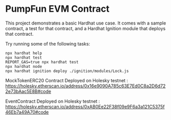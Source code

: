 # PumpFun EVM Contract 

This project demonstrates a basic Hardhat use case. It comes with a sample contract, a test for that contract, and a Hardhat Ignition module that deploys that contract.

Try running some of the following tasks:

```shell
npx hardhat help
npx hardhat test
REPORT_GAS=true npx hardhat test
npx hardhat node
npx hardhat ignition deploy ./ignition/modules/Lock.js
```
MockTokenERC20 Contract Deployed on Holesky testnet :
https://holesky.etherscan.io/address/0x16e9090A785c63E7Ed0C8a2D6d722e73bAac5E8B#code

EventContract Deployed on Holesky testnet :
https://holesky.etherscan.io/address/0xAB0Ee22F38f09e9F6a3a121C5375f46Eb7a49A70#code
